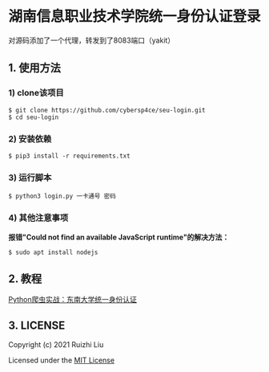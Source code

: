 # 湖南信息职业技术学院统一身份认证登录

对源码添加了一个代理，转发到了8083端口（yakit）

## 1. 使用方法

### 1) clone该项目

```
$ git clone https://github.com/cybersp4ce/seu-login.git
$ cd seu-login
```

### 2) 安装依赖

```
$ pip3 install -r requirements.txt
```

### 3) 运行脚本

```
$ python3 login.py 一卡通号 密码
```

### 4) 其他注意事项
**报错"Could not find an available JavaScript runtime"的解决方法：**
```
$ sudo apt install nodejs
```

## 2. 教程

[Python爬虫实战：东南大学统一身份认证](https://github.com/cybersp4ce/seu-login/blob/main/tutorial.md)

## 3. LICENSE

Copyright (c) 2021 Ruizhi Liu

Licensed under the [MIT License](https://github.com/cybersp4ce/seu-login/blob/main/LICENSE)

